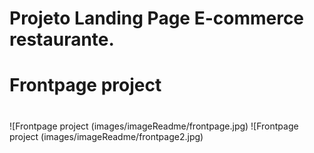 # Projeto Landing Page E-commerce restaurante.
# Frontpage project
#
![Frontpage project (images/imageReadme/frontpage.jpg)
![Frontpage project (images/imageReadme/frontpage2.jpg)